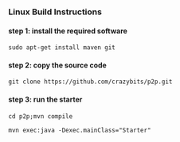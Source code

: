 ### Linux Build Instructions

#### step 1: install the required software

`sudo apt-get install maven git`

#### step 2: copy the source code

`git clone https://github.com/crazybits/p2p.git`

#### step 3: run the starter

`cd p2p;mvn compile`

`mvn exec:java -Dexec.mainClass="Starter"`
